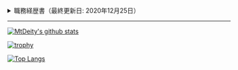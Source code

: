 <details>
<summary>
    職務経歴書（最終更新日: 2020年12月25日）
</summary>

- [業務経歴](#業務経歴)
  - [概要](#概要)
  - [スキル](#スキル)
    - [言語](#言語)
    - [フレームワーク等](#フレームワーク等)
    - [データベース](#データベース)
    - [クラウド](#クラウド)
      - [AWS](#aws)
      - [(GCP)](#gcp)
    - [その他](#その他)
  - [主な業務経歴](#主な業務経歴)
    - [APIゲートウェイ新規開発【Spring Boot/PostgreSQL】（2020年12月〜2021年1月）](#apiゲートウェイ新規開発spring-bootpostgresql2020年12月2021年1月)
    - [SMS配信システム新規開発【Laravel/Vue.js/MySQL/AWS】（2020年10月〜11月）](#sms配信システム新規開発laravelvuejsmysqlaws2020年10月11月)
    - [車両状況モニタリングアプリ改修【Xamarin】（2020年9月）](#車両状況モニタリングアプリ改修xamarin2020年9月)
    - [装置稼働状況監視システム新規機能追加【Laravel/Vue.js/PostgreSQL】（2020年7月〜8月）](#装置稼働状況監視システム新規機能追加laravelvuejspostgresql2020年7月8月)
    - [車両状況モニタリングシステム運用保守【PostgreSQL/AWS】（2020年7月〜現在）](#車両状況モニタリングシステム運用保守postgresqlaws2020年7月現在)
    - [タスク管理システム新規開発【Laravel/Vue.js/MySQL】（2020年4月〜6月）](#タスク管理システム新規開発laravelvuejsmysql2020年4月6月)
  - [各種リンク](#各種リンク)
- [お仕事のご依頼](#お仕事のご依頼)

## 業務経歴

### 概要

バックエンドがメインのフルスタックエンジニア。業務では主にLaravel/Vue.js/AWSを使用。

### スキル

業務での経験がないものは括弧内に記載。

#### 言語

PHP/JavaScript/Java/C#/CSS/HTML(/Python/Go/Dart/Kotlin/Ruby/TypeScript)

#### フレームワーク等

Laravel/Vue.js/Spring Boot/Xamarin/SCSS/Bootstrap(/Flutter/Android SDK/React)

#### データベース

MySQL/PostgreSQL

#### クラウド

##### AWS

VPC/IAM/EC2/RDS/SNS/SES/ACM/Route 53/CloudWatch(/S3)

##### (GCP)

(VPC/IAM/GCE/GCS/Cloud Functions/Cloud Pub/Sub/BigQuery)

#### その他

Linux/Git/GitHub/GitLab/Nginx/Zabbix/Vim(/Docker)

### 主な業務経歴

#### APIゲートウェイ新規開発【Spring Boot/PostgreSQL】（2020年12月〜2021年1月）

- モバイルアプリ間との認証を行うAPIゲートウェイの新規開発案件。
- 1人で設計、実装、試験、リリースを担当。
- Spring Bootは未経験であったが迅速にキャッチアップ。Bearerトークンを使用したAPIゲートウェイを構築した。

#### SMS配信システム新規開発【Laravel/Vue.js/MySQL/AWS】（2020年10月〜11月）

- 1人で設計、実装、試験、リリースを担当。
- AWSは未経験であったが、迅速にキャッチアップし、EC2とRDSを使用した環境を構築。CSVファイルのインポート・エクスポート、バッチ処理でのSMSの配信機能を実装した。DB設計やマニュアルの作成、顧客への説明も担当した。

#### 車両状況モニタリングアプリ改修【Xamarin】（2020年9月）

- Xamarinのモバイルアプリの改修案件。
- 1人で実装、試験、リリースを担当。
- Xamarinは未経験であったが、AndroidやFlutterでの開発経験を生かし、迅速にキャッチアップ。ログイン画面及びログイン維持機能の改修を行なった。

#### 装置稼働状況監視システム新規機能追加【Laravel/Vue.js/PostgreSQL】（2020年7月〜8月）

- IoT案件の事業者用管理画面の新規機能追加。
- 5名チームで実装、試験を担当。
- 既存サービスの管理画面に、表示カラムの選択機能やCSVでのダウンロード機能等を追加。

#### 車両状況モニタリングシステム運用保守【PostgreSQL/AWS】（2020年7月〜現在）

- 当初、4名チームで保守を担当。10月以降、3名チームのリードエンジニアとして2名のマネジメントも兼務。
- ZabbixやCloud Watchを使用した監視を実施。メモリ使用率に異常があった際には、メモリリークを特定し、対応作業を行った。また、ドキュメントを整備し、作業効率の向上に貢献した。

#### タスク管理システム新規開発【Laravel/Vue.js/MySQL】（2020年4月〜6月）

- Redmineライクな社内タスク管理システムの新規開発案件。
- 4名チームで実装、試験を担当。
- Laravel/Vue.jsは未経験であったが迅速にキャッチアップ。データベースはMySQLを使用、バックエンドはLaravelでAPIを開発、フロントエンドはVue.jsでSPA化した。スマホ対応のレスポンシブデザインで、クライアント側でソートやフィルタ、ページネーションなどを行えるようにした。

### 各種リンク

- [GitHub](https://github.com/MtDeity)
- [Twitter](https://twitter.com/MtDeity)
- [Qiita](https://qiita.com/MtDeity)
- [LinkedIn](https://www.linkedin.com/in/satoshikamiyama)
- [LAPRAS](https://lapras.com/public/3XY5MWN)
- [LeetCode](https://leetcode.com/MtDeity)
- [AtCoder](https://atcoder.jp/users/mtdeity)
- [Stack Overflow](https://stackoverflow.com/users/14691794)
- [teratail](https://teratail.com/users/MtDeity)
- [Connpass](https://connpass.com/user/MtDeity)

## お仕事のご依頼

- 業務形態: 準委任契約で出社またはリモート（最寄り駅は渋谷駅）
- 稼働: 2〜5日/週
- 時間単価: 4000円〜/時
- 業務では主にLaravel/Vue.js/AWSを使用していますが、GoやPython、Kotlinや英語を使用する案件にも興味があり（この場合、時間単価や稼働時間は条件を満たさなくても柔軟に対応可能です）、現在学習を進めています。
- [TwitterのDM](https://twitter.com/messages/compose?recipient_id=1177206127823470593)等からご連絡ください。

</details>

---

[![MtDeity's github stats](https://github-readme-stats.vercel.app/api?username=MtDeity&include_all_commits=true&count_private=true&show_icons=true)](https://github.com/anuraghazra/github-readme-stats)

[![trophy](https://github-profile-trophy.vercel.app/?username=MtDeity)](https://github.com/ryo-ma/github-profile-trophy)

[![Top Langs](https://github-readme-stats.vercel.app/api/top-langs/?username=MtDeity&layout=compact&langs_count=10)](https://github.com/anuraghazra/github-readme-stats)

<!--
[![ReadMe Card](https://github-readme-stats.vercel.app/api/pin/?username=MtDeity&repo=MtDeity)](https://github.com/anuraghazra/github-readme-stats)
[![ReadMe Card](https://github-readme-stats.vercel.app/api/pin/?username=MtDeity&repo=leetcode-python)](https://github.com/anuraghazra/github-readme-stats)
-->

<!--
**MtDeity/MtDeity** is a ✨ _special_ ✨ repository because its `README.md` (this file) appears on your GitHub profile.

Here are some ideas to get you started:

- 🔭 I’m currently working on ...
- 🌱 I’m currently learning ...
- 👯 I’m looking to collaborate on ...
- 🤔 I’m looking for help with ...
- 💬 Ask me about ...
- 📫 How to reach me: ...
- 😄 Pronouns: ...
- ⚡ Fun fact: ...
-->
